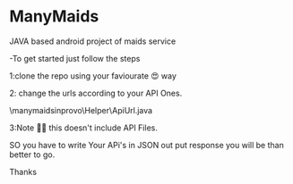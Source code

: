 # ManyMaids
JAVA based android project of maids service

-To get started just follow the steps

1:clone the repo using your faviourate 😍 way

2: change the urls according to your API Ones.

\manymaidsinprovo\Helper\ApiUrl.java

3:Note 🤦‍♂️ this doesn't include API Files.

SO you have to write Your APi's in JSON out put response you will be than better to go.

Thanks

